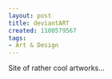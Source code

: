 ```yaml
---
layout: post
title: deviantART
created: 1100579567
tags:
- Art & Design
---
```

Site of rather cool artworks...
